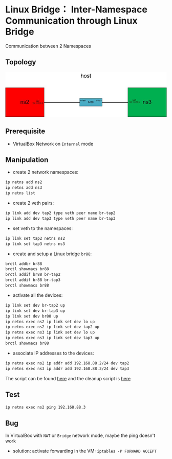 # Linux Bridge： Inter-Namespace Communication through Linux Bridge
Communication between 2 Namespaces

## Topology
![communicate between 2 namespaces through a Linux bridge](ns-br-ns.jpg) 

## Prerequisite
- VirtualBox Network on `Internal` mode

## Manipulation
- create 2 network namespaces:
```bash
ip netns add ns2
ip netns add ns3
ip netns list
```

- create 2 veth pairs:
```bash
ip link add dev tap2 type veth peer name br-tap2
ip link add dev tap3 type veth peer name br-tap3
```

- set veth to the namespaces:
```bash
ip link set tap2 netns ns2
ip link set tap3 netns ns3
```

- create and setup a Linux bridge `br88`: 
```bash
brctl addbr br88
brctl showmacs br88
brctl addif br88 br-tap2
brctl addif br88 br-tap3
brctl showmacs br88
```

- activate all the devices:
```bash
ip link set dev br-tap2 up
ip link set dev br-tap3 up
ip link set dev br88 up
ip netns exec ns2 ip link set dev lo up
ip netns exec ns2 ip link set dev tap2 up
ip netns exec ns3 ip link set dev lo up
ip netns exec ns3 ip link set dev tap3 up
brctl showmacs br88
```

- associate IP addresses to the devices: 
```bash
ip netns exec ns2 ip addr add 192.168.88.2/24 dev tap2
ip netns exec ns3 ip addr add 192.168.88.3/24 dev tap3
```

The script can be found [here](ns-br-ns.sh) and the cleanup script is [here](ns-br-ns-clean.sh)

## Test
```bash
ip netns exec ns2 ping 192.168.88.3
```

## Bug
In VirtualBox with `NAT` or `Bridge` network mode, maybe the ping doesn't work
- solution: activate forwarding in the VM: `iptables -P FORWARD ACCEPT`